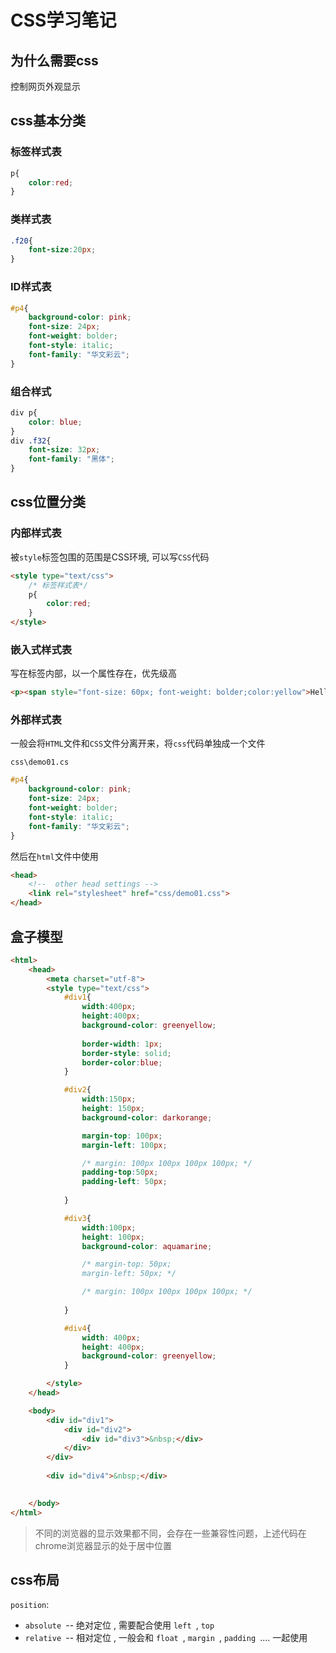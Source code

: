 # CSS学习笔记

## 为什么需要css

控制网页外观显示

## css基本分类

### 标签样式表

```css
p{
	color:red;
}
```

### 类样式表

```css
.f20{
    font-size:20px;
}
```

### ID样式表

```css
#p4{
    background-color: pink;
    font-size: 24px;
    font-weight: bolder;
    font-style: italic;
    font-family: "华文彩云";
}
```

### 组合样式

```css
div p{
    color: blue;
}
div .f32{
    font-size: 32px;
    font-family: "黑体";
}
```

## css位置分类

### 内部样式表

被`style`标签包围的范围是CSS环境, 可以写`CSS`代码

```html
<style type="text/css">
    /* 标签样式表*/
    p{
        color:red;
    }
</style>
```

### 嵌入式样式表

写在标签内部，以一个属性存在，优先级高

```html
<p><span style="font-size: 60px; font-weight: bolder;color:yellow">Hello</span></p>
```

### 外部样式表

一般会将`HTML`文件和`CSS`文件分离开来，将`css`代码单独成一个文件

`css\demo01.cs`

```css
#p4{
    background-color: pink;
    font-size: 24px;
    font-weight: bolder;
    font-style: italic;
    font-family: "华文彩云";
}
```

然后在`html`文件中使用

```html
<head>
    <!--  other head settings -->
    <link rel="stylesheet" href="css/demo01.css">
</head>
```

## 盒子模型

```html
<html>
    <head>
        <meta charset="utf-8">
        <style type="text/css">
            #div1{
                width:400px;
                height:400px;
                background-color: greenyellow;
                
                border-width: 1px;
                border-style: solid;
                border-color:blue;
            }

            #div2{
                width:150px;
                height: 150px;
                background-color: darkorange;

                margin-top: 100px;
                margin-left: 100px;

                /* margin: 100px 100px 100px 100px; */
                padding-top:50px;
                padding-left: 50px;
                
            }

            #div3{
                width:100px;
                height: 100px;
                background-color: aquamarine;

                /* margin-top: 50px;
                margin-left: 50px; */

                /* margin: 100px 100px 100px 100px; */
                
            }

            #div4{
                width: 400px;
                height: 400px;
                background-color: greenyellow;
            }

        </style>
    </head>

    <body>
        <div id="div1">
            <div id="div2">
                <div id="div3">&nbsp;</div>
            </div>
        </div>
        
        <div id="div4">&nbsp;</div>

       
    </body>
</html>
```

> 不同的浏览器的显示效果都不同，会存在一些兼容性问题，上述代码在chrome浏览器显示的处于居中位置

## css布局

`position`:

* `absolute `-- 绝对定位 , 需要配合使用 `left `, `top`
* `relative `-- 相对定位 , 一般会和 `float `, `margin `, `padding `.... 一起使用



